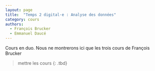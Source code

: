 ```yaml
---
layout: page
title:  "Temps 2 digital·e : Analyse des données"
category: cours
authors:
  - François Brucker
  - Emmanuel Daucé
---
```


Cours en duo. Nous ne montrerons ici que les trois cours de François Brucker

> mettre les cours
{: .tbd}
